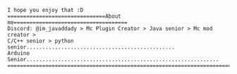 ```Here is a version of passwd/text hasher without using <openssl/sha.h> lib.
I hope you enjoy that :D
===============================About me====================================
Discord: @im_javaddady > Mc Plugin Creator > Java senior > Mc mod creator >
C/C++ senior > python senior...............................................
Arduino Senior.............................................................
===========================================================================```
